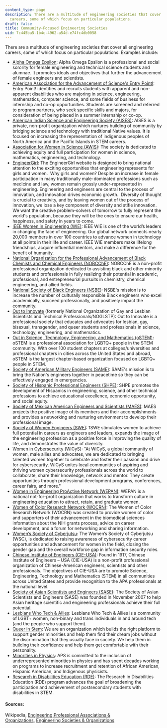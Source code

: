 ```yaml
---
content_type: page
description: There are a multitude of engineering societies that cover all engineering
  careers, some of which focus on particular populations.
draft: false
title: Community-Focused Engineering Societies
uid: 7c445ba5-1b4c-4962-a54d-e74fc4db0058
---
```

There are a multitude of engineering societies that cover all engineering careers, some of which focus on particular populations. Examples include:

- [Alpha Omega Epsilon](http://www.alphaomegaepsilon.org/): Alpha Omega Epsilon is a professional and social sorority for female engineering and technical science students and alumnae. It promotes ideals and objectives that further the advancement of female engineers and scientists.
- [American Association for the Advancement of Science's Entry Point!](https://www.aaas.org/program/entrypoint): Entry Point! identifies and recruits students with apparent and non-apparent disabilities who are majoring in science, engineering, mathematics, computer science, and some fields of business for internship and co-op opportunities. Students are screened and referred to program partners, who seek specific skills and majors, for consideration of being placed in a summer internship or co-op.
- [American Indian Science and Engineering Society (AISES)](http://www.aises.org/): AISES is a private, non-profit organization which nurtures building of community by bridging science and technology with traditional Native values. It is focused on increasing the representation of indigenous peoples of North America and the Pacific Islands in STEM careers.
- [Association for Women in Science (AWIS)](http://www.awis.org/): The society is dedicated to achieving equity and full participation for women in science, mathematics, engineering, and technology.
- [EngineerGirl](https://www.engineergirl.org/): The EngineerGirl website is designed to bring national attention to the exciting opportunities that engineering represents for girls and women.  Why girls and women? Despite an increase in female participation in many traditionally male-dominated professions such as medicine and law, women remain grossly under-represented in engineering. Engineering and engineers are central to the process of innovation, and innovation drives economic growth.  Diversity of thought is crucial to creativity, and by leaving women out of the process of innovation, we lose a key component of diversity and stifle innovation. We want the creative problem-solvers of tomorrow to fully represent the world's population, because they will be the ones to ensure our health, happiness, and safety in years to come.
- [IEEE Women in Engineering (WIE)](https://wie.ieee.org/): IEEE WIE is one of the world’s leaders in changing the face of engineering. Our global network connects nearly 20,000 members in over 100 countries to advance women in technology at all points in their life and career. IEEE WIE members make lifelong friendships, acquire influential mentors, and make a difference for the benefit of humanity.
- [National Organization for the Professional Advancement of Black Chemists and Chemical Engineers (NOBCChE)](http://www.nobcche.org/): NOBCChE is a non-profit professional organization dedicated to assisting black and other minority students and professionals in fully realizing their potential in academic, professional, and entrepreneurial pursuits in chemistry, chemical engineering, and allied fields.
- [National Society of Black Engineers (NSBE)](http://www.nsbe.org/): NSBE's mission is to increase the number of culturally responsible Black engineers who excel academically, succeed professionally, and positively impact the community.
- [Out to Innovate](https://www.noglstp.org/) (formerly National Organization of Gay and Lesbian Scientists and Technical Professionals/NOGLSTP): Out to Innovate is a professional society that educates and advocates for lesbian, gay, bisexual, transgender, and queer students and professionals in science, technology, engineering, and mathematics.
- [Out in Science, Technology, Engineering, and Mathematics (oSTEM)](https://www.ostem.org/): oSTEM is a professional association for LGBTQ+ people in the STEM community. With over 100 student chapters at colleges/universities and professional chapters in cities across the United States and abroad, oSTEM is the largest chapter-based organization focused on LGBTQ+ people in STEM.
- [Society of American Military Engineers (SAME)](http://www.same.org/): SAME's mission is to bring the Nation's engineers together in peacetime so they can be effectively engaged in emergencies.
- [Society of Hispanic Professional Engineers (SHPE)](http://www.shpe.org/): SHPE promotes the development of Hispanics in engineering, science, and other technical professions to achieve educational excellence, economic opportunity, and social equity.
- [Society of Mexican American Engineers and Scientists (MAES)](http://www.maes-natl.org/): MAES projects the positive image of its members and their accomplishments and provides a networking and nurturing environment to develop their professional image.
- [Society of Women Engineers (SWE)](http://www.swe.org/): 1SWE stimulates women to achieve full potential in careers as engineers and leaders, expands the image of the engineering profession as a positive force in improving the quality of life, and demonstrates the value of diversity.
- [Women in Cybersecurity (WiCyS)](https://www.wicys.org/): "At WiCyS, a global community of women, male allies and advocates, we are dedicated to bringing talented women together to celebrate and foster their passion and drive for cybersecurity. WiCyS unites local communities of aspiring and thriving women cybersecurity professionals across the world to collaborate, share their knowledge, network and mentor. They create opportunities through professional development programs, conferences, career fairs, and more."
- [Women in Engineering ProActive Network (WEPAN)](http://www.wepan.org/): WEPAN is a national not-for-profit organization that works to transform culture in engineering education to attract, retain, and graduate women.
- [Women of Color Research Network (WOCRN)](https://womeninscience.nih.gov/women-science/women-color-research-network-wocrn): The Women of Color Research Network (WOCRN) was created to provide women of color and supporters of their advancement in the biomedical sciences information about the NIH grants process, advice on career development, and a forum for networking and sharing information.
- [Women’s Society of Cyberjutsu](https://womenscyberjutsu.org/): The Women’s Society of Cyberjutsu (WSC), is dedicated to raising awareness of cybersecurity career opportunities and advancement for women in the field, closing the gender gap and the overall workforce gap in information security roles.
- [Chinese Institute of Engineers (CIE-USA)](http://www.cie-usa.org/): Found in 1917, Chinese Institute of Engineers – USA (CIE-USA) is a non-profit professional organization of Chinese-American engineers, scientists and other professionals. The objectives of CIE-USA are to promote Science, Engineering, Technology and Mathematics (STEM) in all communities across United States and provide recognition to the APA professionals at the national level.
- [Society of Asian Scientists and Engineers (SASE)](http://www.saseconnect.org/): The Society of Asian Scientists and Engineers (SASE) was founded in November 2007 to help Asian heritage scientific and engineering professionals achieve their full potential.
- [Lesbians Who Tech & Allies](https://lesbianswhotech.org/): Lesbians Who Tech & Allies is a community of LGBT+ women, non-binary and trans individuals in and around tech (and the people who support them).
- [Queer in Stem](http://www.queerstem.org/): We are an organization which builds the right platform to support gender minorities and help them find their dream jobs without the discrimination that they usually face in society. We help them in building their confidence and help them get comfortable with their personality.
- [Minorities in Physics](http://www.aps.org/programs/minorities/): APS is committed to the inclusion of underrepresented minorities in physics and has spent decades working on programs to increase recruitment and retention of African American, Hispanic American, and Indigenous physicists.
- [Research in Disabilities Education (RDE)](https://www.nsf.gov/funding/pgm_summ.jsp?pims_id=5482): The Research in Disabilities Education (RDE) program advances the goal of broadening the participation and achievement of postsecondary students with disabilities in STEM.

#### **Sources:**

Wikipedia, [Engineering Professional Associations & Organizations](https://jobstars.com/engineering-professional-associations-organizations/), [Engineering Societies & Organizations](https://www.loc.gov/rr/scitech/SciRefGuides/eng-organizations.html)